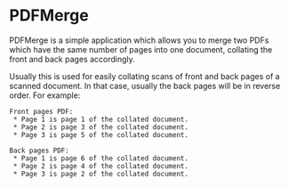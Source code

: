 # PDFMerge

PDFMerge is a simple application which allows you to merge two PDFs which have the same number of pages into one document, collating the front and back pages accordingly.

Usually this is used for easily collating scans of front and back pages of a scanned document. In that case, usually the back pages will be in reverse order. For example:

```
Front pages PDF:
 * Page 1 is page 1 of the collated document.
 * Page 2 is page 3 of the collated document.
 * Page 3 is page 5 of the collated document.

Back pages PDF:
 * Page 1 is page 6 of the collated document.
 * Page 2 is page 4 of the collated document.
 * Page 3 is page 2 of the collated document.
```
